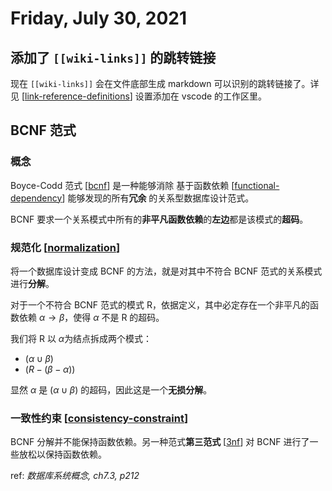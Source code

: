 # Friday, July 30, 2021

## 添加了 `[[wiki-links]]` 的跳转链接

现在 `[[wiki-links]]` 会在文件底部生成 markdown 可以识别的跳转链接了。详见 [[link-reference-definitions]]
设置添加在 vscode 的工作区里。

## BCNF 范式

### 概念

Boyce-Codd 范式 [[bcnf]] 是一种能够消除 基于函数依赖 [[functional-dependency]] 能够发现的所有**冗余** 的关系型数据库设计范式。

BCNF 要求一个关系模式中所有的**非平凡函数依赖**的**左边**都是该模式的**超码**。

### 规范化 [[normalization]]

将一个数据库设计变成 BCNF 的方法，就是对其中不符合 BCNF 范式的关系模式进行**分解**。

对于一个不符合 BCNF 范式的模式 R，依据定义，其中必定存在一个非平凡的函数依赖 $\alpha\to\beta$，使得 $\alpha$ 不是 R 的超码。  

我们将 R 以 $\alpha$​ 为结点拆成两个模式：
- $(\alpha\cup\beta)$
- $(R-(\beta-\alpha))$

显然 $\alpha$ 是 $(\alpha\cup\beta)$ 的超码，因此这是一个**无损分解**。

### 一致性约束 [[consistency-constraint]]

BCNF 分解并不能保持函数依赖。另一种范式**第三范式** [[3nf]] 对 BCNF 进行了一些放松以保持函数依赖。

ref: *数据库系统概念, ch7.3, p212*

[//begin]: # "Autogenerated link references for markdown compatibility"
[link-reference-definitions]: ../docs/features/link-reference-definitions.md "Link Reference Definitions"
[bcnf]: ../bcnf.md "BCNF"
[functional-dependency]: ../functional-dependency.md "函数依赖"
[normalization]: ../normalization.md "规范化"
[consistency-constraint]: ../consistency-constraint.md "consistency-constraint"
[3nf]: ../3nf.md "3NF"
[//end]: # "Autogenerated link references"

